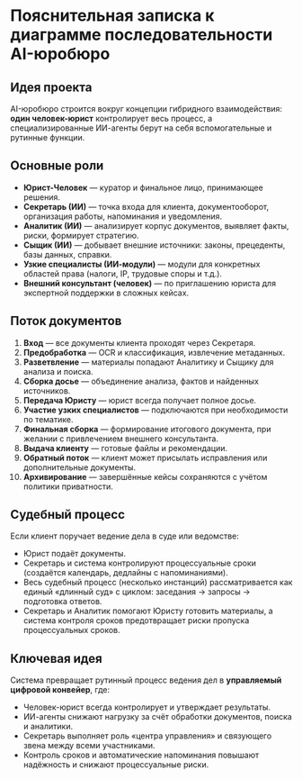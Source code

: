 # Пояснительная записка к диаграмме последовательности AI-юробюро

## Идея проекта
AI-юробюро строится вокруг концепции гибридного взаимодействия: **один человек-юрист** контролирует весь процесс, а специализированные ИИ-агенты берут на себя вспомогательные и рутинные функции.

## Основные роли
- **Юрист-Человек** — куратор и финальное лицо, принимающее решения.
- **Секретарь (ИИ)** — точка входа для клиента, документооборот, организация работы, напоминания и уведомления.
- **Аналитик (ИИ)** — анализирует корпус документов, выявляет факты, риски, формирует стратегию.
- **Сыщик (ИИ)** — добывает внешние источники: законы, прецеденты, базы данных, справки.
- **Узкие специалисты (ИИ-модули)** — модули для конкретных областей права (налоги, IP, трудовые споры и т.д.).
- **Внешний консультант (человек)** — по приглашению юриста для экспертной поддержки в сложных кейсах.

## Поток документов
1. **Вход** — все документы клиента проходят через Секретаря.
2. **Предобработка** — OCR и классификация, извлечение метаданных.
3. **Разветвление** — материалы попадают Аналитику и Сыщику для анализа и поиска.
4. **Сборка досье** — объединение анализа, фактов и найденных источников.
5. **Передача Юристу** — юрист всегда получает полное досье.
6. **Участие узких специалистов** — подключаются при необходимости по тематике.
7. **Финальная сборка** — формирование итогового документа, при желании с привлечением внешнего консультанта.
8. **Выдача клиенту** — готовые файлы и рекомендации.
9. **Обратный поток** — клиент может присылать исправления или дополнительные документы.
10. **Архивирование** — завершённые кейсы сохраняются с учётом политики приватности.

## Судебный процесс
Если клиент поручает ведение дела в суде или ведомстве:
- Юрист подаёт документы.
- Секретарь и система контролируют процессуальные сроки (создаётся календарь, дедлайны с напоминаниями).
- Весь судебный процесс (несколько инстанций) рассматривается как единый «длинный суд» с циклом: заседания → запросы → подготовка ответов.
- Секретарь и Аналитик помогают Юристу готовить материалы, а система контроля сроков предотвращает риски пропуска процессуальных сроков.

## Ключевая идея
Система превращает рутинный процесс ведения дел в **управляемый цифровой конвейер**, где:
- Человек-юрист всегда контролирует и утверждает результаты.
- ИИ-агенты снижают нагрузку за счёт обработки документов, поиска и аналитики.
- Секретарь выполняет роль «центра управления» и связующего звена между всеми участниками.
- Контроль сроков и автоматические напоминания повышают надёжность и снижают процессуальные риски.

